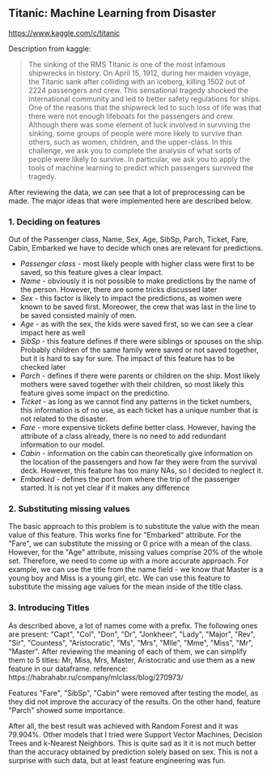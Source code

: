 <h2>Titanic: Machine Learning from Disaster</h2>

https://www.kaggle.com/c/titanic

Description from kaggle:
>The sinking of the RMS Titanic is one of the most infamous shipwrecks in history.  On April 15, 1912, during her maiden voyage, the Titanic sank after colliding with an iceberg, killing 1502 out of 2224 passengers and crew. This sensational tragedy shocked the international community and led to better safety regulations for ships. One of the reasons that the shipwreck led to such loss of life was that there were not enough lifeboats for the passengers and crew. Although there was some element of luck involved in surviving the sinking, some groups of people were more likely to survive than others, such as women, children, and the upper-class. In this challenge, we ask you to complete the analysis of what sorts of people were likely to survive. In particular, we ask you to apply the tools of machine learning to predict which passengers survived the tragedy.

After reviewing the data, we can see that a lot of preprocessing can be made. The major ideas that were implemented here are described below.

<h3>1. Deciding on features</h3>
Out of the Passenger class, Name, Sex, Age, SibSp, Parch,	Ticket,	Fare,	Cabin, Embarked we have to decide which ones are relevant for predictions.

* *Passenger class* - most likely people with higher class were first to be saved, so this feature gives a clear impact.
* *Name* - obviously it is not possible to make predictions by the name of the person. However, there are some tricks discussed later
* *Sex* - this factor is likely to impact the predictions, as women were known to be saved first. Moreower, the crew that was last in the line to be saved consisted mainly of men.
* *Age* - as with the sex, the kids were saved first, so we can see a clear impact here as well
* *SibSp* - this feature defines if there were siblings or spouses on the ship. Probably children of the same family were saved or not saved together, but it is hard to say for sure. The impact of this feature has to be checked later
* *Parch* - defines if there were parents or children on the ship. Most likely mothers were saved together with their children, so most likely this feature gives some impact on the predictino.
* *Ticket* - as long as we cannot find any patterns in the ticket numbers, this information is of no use, as each ticket has a unique number that is not related to the disaster.
* *Fare* - more expensive tickets define better class. However, having the attribute of a class already, there is no need to add redundant information to our model.
* *Cabin* - information on the cabin can theoretically give information on the location of the passengers and how far they were from the survival deck. However, this feature has too many NAs, so I decided to neglect it.
* *Embarked* - defines the port from where the trip of the passenger started. It is not yet clear if it makes any difference

<h3>2. Substituting missing values</h3>
The basic approach to this problem is to substitute the value with the mean value of this feature. This works fine for "Embarked" attribute. For the "Fare", we can substitute the missing or 0 price with a mean of the class. However, for the "Age" attribute, missing values comprise 20% of the whole set. Therefore, we need to come up with a more accurate approach. For example, we can use the title from the name field - we know that Master is a young boy and Miss is a young girl, etc. We can use this feature to substitute the missing age values for the mean inside of the title class.

<h3>3. Introducing Titles</h3>
As described above, a lot of names come with a prefix. The following ones are present: "Capt", "Col", "Don", "Dr", "Jonkheer", "Lady", "Major", "Rev", "Sir", "Countess", "Aristocratic", "Ms", "Mrs", "Mlle", "Mme", "Miss", "Mr", "Master". After reviewing the meaning of each of them, we can simplify them to 5 titles: Mr, Miss, Mrs, Master, Aristocratic and use them as a new feature in our dataframe.
reference: https://habrahabr.ru/company/mlclass/blog/270973/


Features "Fare", "SibSp", "Cabin" were removed after testing the model, as they did not improve the accuracy of the results. On the other hand, feature "Parch" showed some importance.

After all, the best result was achieved with Random Forest and it was 79.904%. Other models that I tried were Support Vector Machines, Decision Trees and k-Nearest Neighbors. This is quite sad as it it is not much better than the accuracy obtained by prediction solely based on sex. This is not a surprise with such data, but at least feature engineering was fun.
